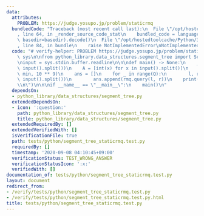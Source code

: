 ```yaml
---
data:
  attributes:
    PROBLEM: https://judge.yosupo.jp/problem/staticrmq
  bundledCode: "Traceback (most recent call last):\n  File \"/opt/hostedtoolcache/Python/3.8.5/x64/lib/python3.8/site-packages/onlinejudge_verify/documentation/build.py\"\
    , line 64, in _render_source_code_stat\n    bundled_code = language.bundle(stat.path,\
    \ basedir=basedir).decode()\n  File \"/opt/hostedtoolcache/Python/3.8.5/x64/lib/python3.8/site-packages/onlinejudge_verify/languages/python.py\"\
    , line 84, in bundle\n    raise NotImplementedError\nNotImplementedError\n"
  code: "# verify-helper: PROBLEM https://judge.yosupo.jp/problem/staticrmq\nimport\
    \ sys\n\nfrom python_library.data_structures.segment_tree import SegmentTree\n\
    \ninput = sys.stdin.buffer.readline\n\n\ndef main() -> None:\n    _, Q = map(int,\
    \ input().split())\n    A = [int(x) for x in input().split()]\n    rmq = SegmentTree.create_from_array(A,\
    \ min, 10 ** 9)\n    ans = []\n    for _ in range(Q):\n        l, r = map(int,\
    \ input().split())\n        ans.append(rmq.query(l, r))\n    print(*ans, sep=\"\
    \\n\")\n\n\nif __name__ == \"__main__\":\n    main()\n"
  dependsOn:
  - python_library/data_structures/segment_tree.py
  extendedDependsOn:
  - icon: ':question:'
    path: python_library/data_structures/segment_tree.py
    title: python_library/data_structures/segment_tree.py
  extendedRequiredBy: []
  extendedVerifiedWith: []
  isVerificationFile: true
  path: tests/python/segment_tree_staticrmq.test.py
  requiredBy: []
  timestamp: '2020-09-08 04:10:45+09:00'
  verificationStatus: TEST_WRONG_ANSWER
  verificationStatusIcon: ':x:'
  verifiedWith: []
documentation_of: tests/python/segment_tree_staticrmq.test.py
layout: document
redirect_from:
- /verify/tests/python/segment_tree_staticrmq.test.py
- /verify/tests/python/segment_tree_staticrmq.test.py.html
title: tests/python/segment_tree_staticrmq.test.py
---
```

